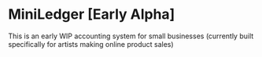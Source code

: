 # MiniLedger [Early Alpha]

This is an early WIP accounting system for small businesses (currently built specifically for artists making online product sales)
